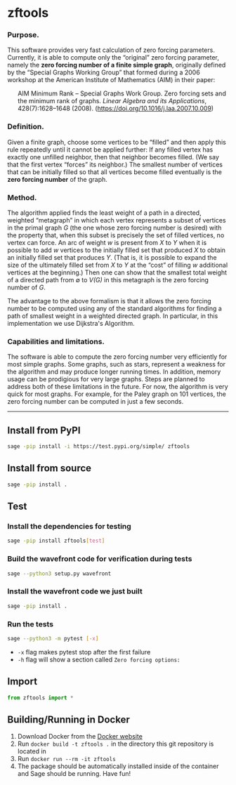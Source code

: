 # zftools

### Purpose.

This software provides very fast calculation of zero forcing parameters.  Currently, it is able to compute only the “original” zero forcing parameter, namely the **zero forcing number of a finite simple graph**, originally defined by the “Special Graphs Working Group” that formed during a 2006 workshop at the American Institute of Mathematics (AIM) in their paper:

<ul>
AIM Minimum Rank – Special Graphs Work Group. Zero forcing sets and the minimum rank of graphs. <i>Linear Algebra and its Applications</i>, 428(7):1628–1648 (2008). (<a href="https://doi.org/10.1016/j.laa.2007.10.009">https://doi.org/10.1016/j.laa.2007.10.009</a>)
</ul>

### Definition.

Given a finite graph, choose some vertices to be “filled” and then apply this rule repeatedly until it cannot be applied further: If any filled vertex has exactly one unfilled neighbor, then that neighbor becomes filled.  (We say that the first vertex “forces” its neighbor.)  The smallest number of vertices that can be initially filled so that all vertices become filled eventually is the **zero forcing number** of the graph.

### Method.

The algorithm applied finds the least weight of a path in a directed, weighted “metagraph” in which each vertex represents a subset of vertices in the primal graph *G* (the one whose zero forcing number is desired) with the property that, when this subset is precisely the set of filled vertices, no vertex can force.  An arc of weight *w* is present from *X* to *Y* when it is possible to add *w* vertices to the initially filled set that produced *X* to obtain an initially filled set that produces *Y*.  (That is, it is possible to expand the size of the ultimately filled set from *X* to *Y* at the “cost” of filling *w* additional vertices at the beginning.)  Then one can show that the smallest total weight of a directed path from &empty; to *V(G)* in this metagraph is the zero forcing number of *G*.

The advantage to the above formalism is that it allows the zero forcing number to be computed using any of the standard algorithms for finding a path of smallest weight in a weighted directed graph.  In particular, in this implementation we use Dijkstra's Algorithm.

### Capabilities and limitations.

The software is able to compute the zero forcing number very efficiently for most simple graphs.  Some graphs, such as stars, represent a weakness for the algorithm and may produce longer running times.  In addition, memory usage can be prodigious for very large graphs.  Steps are planned to address both of these limitations in the future.  For now, the algorithm is very quick for most graphs.  For example, for the Paley graph on 101 vertices, the zero forcing number can be computed in just a few seconds.

---

## Install from PyPI
```bash
sage -pip install -i https://test.pypi.org/simple/ zftools
```

## Install from source
```bash
sage -pip install .
```

## Test
### Install the dependencies for testing
```bash
sage -pip install zftools[test]
```

### Build the wavefront code for verification during tests
```bash
sage --python3 setup.py wavefront
```

### Install the wavefront code we just built
```bash
sage -pip install .
```

### Run the tests
```bash
sage --python3 -m pytest [-x]
```
* `-x` flag makes pytest stop after the first failure
* `-h` flag will show a section called `Zero forcing options:`

## Import
```python
from zftools import *
```

## Building/Running in Docker
1. Download Docker from the [Docker website](https://www.docker.com/)
2. Run `docker build -t zftools .` in the directory this git repository is located in
3. Run `docker run --rm -it zftools`
4. The package should be automatically installed inside of the container and Sage should be running. Have fun!
